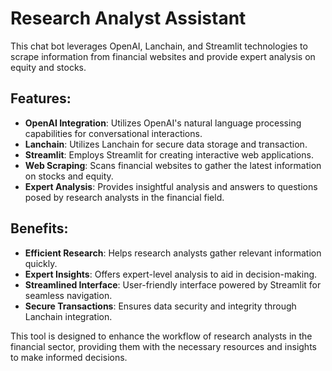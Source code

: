 # Research Analyst Assistant

This chat bot leverages OpenAI, Lanchain, and Streamlit technologies to scrape information from financial websites and provide expert analysis on equity and stocks. 

## Features:
- **OpenAI Integration**: Utilizes OpenAI's natural language processing capabilities for conversational interactions.
- **Lanchain**: Utilizes Lanchain for secure data storage and transaction.
- **Streamlit**: Employs Streamlit for creating interactive web applications.
- **Web Scraping**: Scans financial websites to gather the latest information on stocks and equity.
- **Expert Analysis**: Provides insightful analysis and answers to questions posed by research analysts in the financial field.

## Benefits:
- **Efficient Research**: Helps research analysts gather relevant information quickly.
- **Expert Insights**: Offers expert-level analysis to aid in decision-making.
- **Streamlined Interface**: User-friendly interface powered by Streamlit for seamless navigation.
- **Secure Transactions**: Ensures data security and integrity through Lanchain integration.

This tool is designed to enhance the workflow of research analysts in the financial sector, providing them with the necessary resources and insights to make informed decisions.
